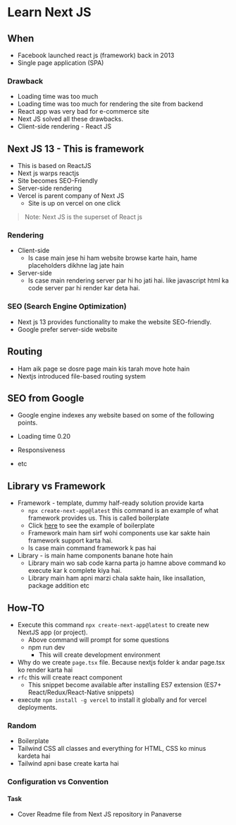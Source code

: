 # Learn Next JS

## When

- Facebook launched react js (framework) back in 2013
- Single page application (SPA)


### Drawback

- Loading time was too much
- Loading time was too much for rendering the site from backend
- React app was very bad for e-commerce site
- Next JS solved all these drawbacks.
- Client-side rendering - React JS

## Next JS 13 - This is framework

- This is based on ReactJS
- Next js warps reactjs
- Site becomes SEO-Friendly
- Server-side rendering
- Vercel is parent company of Next JS
  - Site is up on vercel on one click

>Note: Next JS is the superset of React js

### Rendering

- Client-side
  - Is case main jese hi ham website browse karte hain, hame placeholders dikhne lag jate hain
- Server-side
  - Is case main rendering server par hi ho jati hai. like javascript html ka code server par hi render kar deta hai.

### SEO (Search Engine Optimization)

- Next js 13 provides functionality to make the website SEO-friendly.
- Google prefer server-side website

## Routing

- Ham aik page se dosre page main kis tarah move hote hain
- Nextjs introduced file-based routing system 

## SEO from Google

- Google engine indexes any website based on some of the following points.

- Loading time 0.20
- Responsiveness
- etc

## Library vs Framework

- Framework - template, dummy half-ready solution provide karta
  - `npx create-next-app@latest` this command is an example of what framework provides us. This is called boilerplate
  - Click [here](./assets/next-js-boilerplat.png) to see the example of boilerplate
  - Framework main ham sirf wohi components use kar sakte hain framework support karta hai.
  - Is case main command framework k pas hai
- Library - is main hame components banane hote hain
  - Library main wo sab code karna parta jo hamne above command ko execute kar k complete kiya hai.
  - Library main ham apni marzi chala sakte hain, like insallation, package addition etc


## How-TO

- Execute this command `npx create-next-app@latest` to create new NextJS app (or project).
  - Above command will prompt for some questions
  - npm run dev
    - This will create development environment
- Why do we create `page.tsx` file. Because nextjs folder k andar page.tsx ko render karta hai
- `rfc` this will create react component
  - This snippet become available after installing ES7 extension (ES7+ React/Redux/React-Native snippets)
- execute `npm install -g vercel` to install it globally and for vercel deployments.

### Random

- Boilerplate
- Tailwind CSS all classes and everything for HTML, CSS ko minus kardeta hai
- Tailwind apni base create karta hai


### Configuration vs Convention

#### Task

- Cover Readme file from Next JS repository in Panaverse